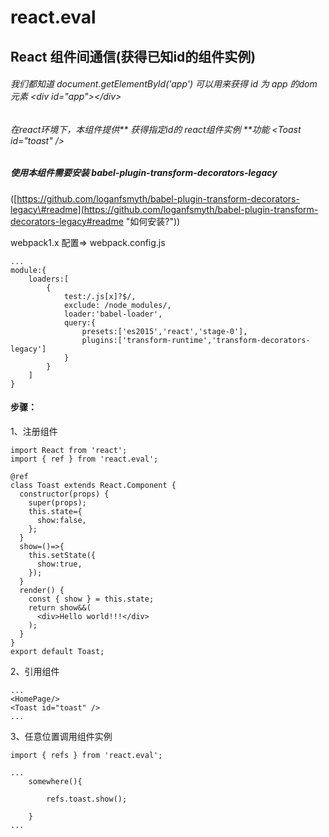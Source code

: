 # react.eval

## React 组件间通信\(获得已知id的组件实例\)

###### 我们都知道 document.getElementById\('app'\) 可以用来获得 id 为 app 的dom元素 &lt;div id="app"&gt;&lt;/div&gt;

###### 在react环境下，本组件提供** 获得指定id的 react组件实例 **功能  &lt;Toast id="toast" /&gt;

##### 使用本组件需要安装  babel-plugin-transform-decorators-legacy

\([https://github.com/loganfsmyth/babel-plugin-transform-decorators-legacy\#readme](https://github.com/loganfsmyth/babel-plugin-transform-decorators-legacy#readme "如何安装?")\)

webpack1.x 配置=&gt;  webpack.config.js

```
...
module:{
    loaders:[
        {
            test:/.js[x]?$/,
            exclude: /node_modules/,
            loader:'babel-loader',
            query:{
                presets:['es2015','react','stage-0'],
                plugins:['transform-runtime','transform-decorators-legacy']
            }
        }
    ]
}
```

#### 步骤：

1、注册组件

```
import React from 'react';
import { ref } from 'react.eval';

@ref
class Toast extends React.Component {
  constructor(props) {
    super(props);
    this.state={
      show:false,
    };
  }
  show=()=>{
    this.setState({
      show:true,
    });
  }
  render() {
    const { show } = this.state;
    return show&&(
      <div>Hello world!!!</div>
    );
  }
}
export default Toast;
```

2、引用组件

```
...
<HomePage/>
<Toast id="toast" />
...
```

3、任意位置调用组件实例

```
import { refs } from 'react.eval';

...
    somewhere(){

        refs.toast.show();

    }
...
```



